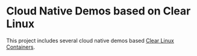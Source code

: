 # Cloud Native Demos based on Clear Linux

This project includes several cloud native demos based [Clear Linux Containers](https://github.com/clearlinux/dockerfiles). 
